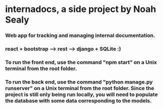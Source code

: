 # internadocs, a side project by Noah Sealy
### Web app for tracking and managing internal documentation.
### react + bootstrap --> rest --> django + SQLite :)
### To run the front end, use the command "npm start" on a Unix terminal from the root folder.
### To run the back end, use the command "python manage.py runserver" on a Unix terminal from the root folder. Since the project is still only being run locally, you will need to populate the database with some data corresponding to the models.
